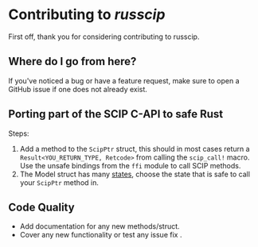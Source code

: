 # Contributing to _russcip_

First off, thank you for considering contributing to russcip.

## Where do I go from here?

If you've noticed a bug or have a feature request, make sure to open a GitHub issue if one does not already exist. 

## Porting part of the SCIP C-API to safe Rust

Steps: 
1. Add a method to the `ScipPtr` struct, this should in most cases return a `Result<YOU_RETURN_TYPE, Retcode>` from calling the `scip_call!` macro. Use the unsafe bindings from the `ffi` module to call SCIP methods.
2. The Model<T> struct has many [states](https://docs.rs/russcip/latest/russcip/model/index.html), choose the state that is safe to call your `ScipPtr` method in.

## Code Quality 

- Add documentation for any new methods/struct.
- Cover any new functionality or test any issue fix . 
